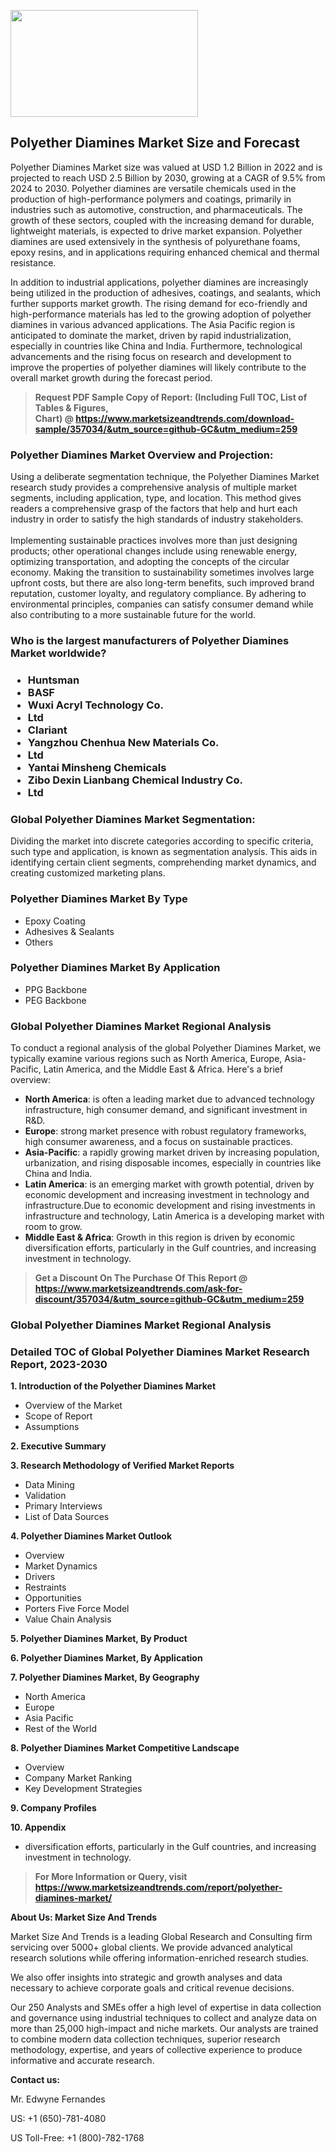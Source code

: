 <p><img class="alignnone size-medium wp-image-20088" src="https://ffe5etoiles.com/wp-content/uploads/2024/12/MST1-300x171.png" alt="" width="300" height="171" /></p><h2>Polyether Diamines Market Size and Forecast</h2><p>Polyether Diamines Market size was valued at USD 1.2 Billion in 2022 and is projected to reach USD 2.5 Billion by 2030, growing at a CAGR of 9.5% from 2024 to 2030. Polyether diamines are versatile chemicals used in the production of high-performance polymers and coatings, primarily in industries such as automotive, construction, and pharmaceuticals. The growth of these sectors, coupled with the increasing demand for durable, lightweight materials, is expected to drive market expansion. Polyether diamines are used extensively in the synthesis of polyurethane foams, epoxy resins, and in applications requiring enhanced chemical and thermal resistance.</p><p>In addition to industrial applications, polyether diamines are increasingly being utilized in the production of adhesives, coatings, and sealants, which further supports market growth. The rising demand for eco-friendly and high-performance materials has led to the growing adoption of polyether diamines in various advanced applications. The Asia Pacific region is anticipated to dominate the market, driven by rapid industrialization, especially in countries like China and India. Furthermore, technological advancements and the rising focus on research and development to improve the properties of polyether diamines will likely contribute to the overall market growth during the forecast period.</p></p><blockquote id="" class=""><strong>Request PDF Sample Copy of Report: (Including Full TOC, List of Tables &amp; Figures, Chart)&nbsp;@&nbsp;<strong><a href="https://www.marketsizeandtrends.com/download-sample/357034/&utm_source=github-GC&utm_medium=259" target="_blank">https://www.marketsizeandtrends.com/download-sample/357034/&utm_source=github-GC&utm_medium=259</a></strong></strong></blockquote><h3 id="" class="">Polyether Diamines Market&nbsp;Overview and Projection:</h3><p id="" class="">Using a deliberate segmentation technique, the Polyether Diamines Market research study provides a comprehensive analysis of multiple market segments, including application, type, and location. This method gives readers a comprehensive grasp of the factors that help and hurt each industry in order to satisfy the high standards of industry stakeholders. <br /> <br />Implementing sustainable practices involves more than just designing products; other operational changes include using renewable energy, optimizing transportation, and adopting the concepts of the circular economy. Making the transition to sustainability sometimes involves large upfront costs, but there are also long-term benefits, such improved brand reputation, customer loyalty, and regulatory compliance. By adhering to environmental principles, companies can satisfy consumer demand while also contributing to a more sustainable future for the world.</p><h3 id="" class="">Who is the largest manufacturers of&nbsp;Polyether Diamines Market worldwide?</h3><h3 class=""><p><ul><li>Huntsman </li><li> BASF </li><li> Wuxi Acryl Technology Co. </li><li> Ltd </li><li> Clariant </li><li> Yangzhou Chenhua New Materials Co. </li><li> Ltd </li><li> Yantai Minsheng Chemicals </li><li> Zibo Dexin Lianbang Chemical Industry Co. </li><li> Ltd</li></ul></p></h3><h3 id="" class="">Global&nbsp;Polyether Diamines Market Segmentation:</h3><p id="" class="">Dividing the market into discrete categories according to specific criteria, such type and application, is known as segmentation analysis. This aids in identifying certain client segments, comprehending market dynamics, and creating customized marketing plans.</p><h3 id="" class="">Polyether Diamines Market&nbsp;By Type</h3><p><p><ul><li>Epoxy Coating</li><li> Adhesives & Sealants</li><li> Others</p></li></ul></p></p><h3 id="" class="">Polyether Diamines Market&nbsp;By Application</h3><p class=""><p><ul><li>PPG Backbone</li><li> PEG Backbone</li></ul></p></p><h3 id="" class="">Global Polyether Diamines Market Regional Analysis</h3><p id="" class="">To conduct a regional analysis of the global Polyether Diamines Market, we typically examine various regions such as North America, Europe, Asia-Pacific, Latin America, and the Middle East &amp; Africa. Here's a brief overview:</p><ul><li><strong>North America</strong>: is often a leading market due to advanced technology infrastructure, high consumer demand, and significant investment in R&amp;D.</li><li><strong>Europe</strong>: strong market presence with robust regulatory frameworks, high consumer awareness, and a focus on sustainable practices.</li><li><strong>Asia-Pacific</strong>: a rapidly growing market driven by increasing population, urbanization, and rising disposable incomes, especially in countries like China and India.</li><li><strong>Latin America</strong>: is an emerging market with growth potential, driven by economic development and increasing investment in technology and infrastructure.Due to economic development and rising investments in infrastructure and technology, Latin America is a developing market with room to grow.</li><li><strong>Middle East &amp; Africa</strong>: Growth in this region is driven by economic diversification efforts, particularly in the Gulf countries, and increasing investment in technology.</li></ul><blockquote id="" class=""><strong>Get a Discount On The Purchase Of This Report @ <strong><a href="https://www.marketsizeandtrends.com/ask-for-discount/357034/&utm_source=github-GC&utm_medium=259" target="_blank">https://www.marketsizeandtrends.com/ask-for-discount/357034/&utm_source=github-GC&utm_medium=259</a></strong></strong></blockquote><h3 id="" class="">Global Polyether Diamines Market Regional Analysis</h3><h3 id="" class="">Detailed TOC of Global Polyether Diamines Market Research Report, 2023-2030</h3><p id="" class=""><strong>1. Introduction of the Polyether Diamines Market</strong></p><ul><li>Overview of the Market</li><li>Scope of Report</li><li>Assumptions</li></ul><p id="" class=""><strong>2. Executive Summary</strong></p><p id="" class=""><strong>3. Research Methodology of Verified Market Reports</strong></p><ul><li>Data Mining</li><li>Validation</li><li>Primary Interviews</li><li>List of Data Sources</li></ul><p id="" class=""><strong>4. Polyether Diamines Market Outlook</strong></p><ul><li>Overview</li><li>Market Dynamics</li><li>Drivers</li><li>Restraints</li><li>Opportunities</li><li>Porters Five Force Model</li><li>Value Chain Analysis</li></ul><p id="" class=""><strong>5. Polyether Diamines Market, By Product</strong></p><p id="" class=""><strong>6. Polyether Diamines Market, By Application</strong></p><p id="" class=""><strong>7. Polyether Diamines Market, By Geography</strong></p><ul><li>North America</li><li>Europe</li><li>Asia Pacific</li><li>Rest of the World</li></ul><p id="" class=""><strong>8. Polyether Diamines Market Competitive Landscape</strong></p><ul><li>Overview</li><li>Company Market Ranking</li><li>Key Development Strategies</li></ul><p id="" class=""><strong>9. Company Profiles</strong></p><p id="" class=""><strong>10. Appendix</strong></p><ul><li>diversification efforts, particularly in the Gulf countries, and increasing investment in technology.</li></ul><blockquote id="" class=""><strong>For More Information or Query, visit <strong><strong><a href="https://www.marketsizeandtrends.com/report/polyether-diamines-market/" target="_blank">https://www.marketsizeandtrends.com/report/polyether-diamines-market/</a></strong></strong></strong></blockquote><p id="" class=""><strong>About Us: Market Size And Trends</strong></p><p id="" class="">Market Size And Trends is a leading Global Research and Consulting firm servicing over 5000+ global clients. We provide advanced analytical research solutions while offering information-enriched research studies.</p><p id="" class="">We also offer insights into strategic and growth analyses and data necessary to achieve corporate goals and critical revenue decisions.</p><p id="" class="">Our 250 Analysts and SMEs offer a high level of expertise in data collection and governance using industrial techniques to collect and analyze data on more than 25,000 high-impact and niche markets. Our analysts are trained to combine modern data collection techniques, superior research methodology, expertise, and years of collective experience to produce informative and accurate research.</p><p id="" class=""><strong>Contact us:</strong></p><p id="" class="">Mr. Edwyne Fernandes</p><p id="" class="">US: +1 (650)-781-4080</p><p id="" class="">US Toll-Free: +1 (800)-782-1768</p>
